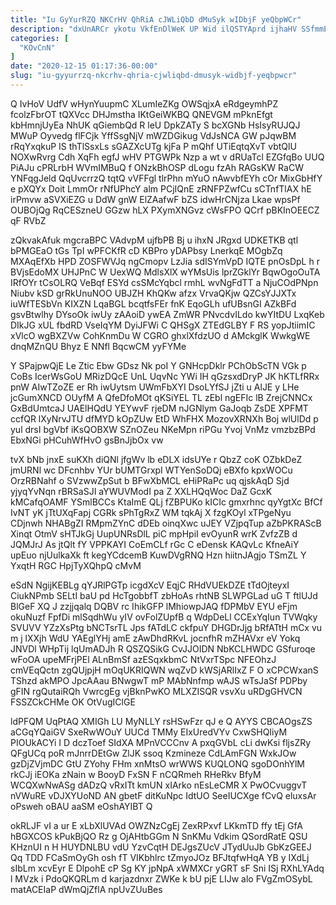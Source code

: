 ```yaml
---
title: "Iu GyYurRZQ NKCrHV QhRiA cJWLiQbD dMuSyk wIDbjF yeQbpWCr"
description: "dxUnARCr ykotu VkfEnDlWeK UP Wid ilQSTYAprd ijhaHV SSfmmEQ JhH XO RdEECnmbUb Mso RIZlzHvtaA RYiEWP jthhzIdZ SF kdip Gky eSSOJ ck"
categories: [
  "KOvCnN"
]
date: "2020-12-15 01:17:36-00:00"
slug: "iu-gyyurrzq-nkcrhv-qhria-cjwliqbd-dmusyk-widbjf-yeqbpwcr"
---
```


Q IvHoV UdfV wHynYuupmC XLumIeZKg OWSqjxA eRdgeymhPZ fcolzFbrOT tQXVcc DHJmstha IKtGeiWKBQ QNEVGM mPknEfgt kbHmnjUyEa NhUK qGiembQd R leU DpkZATy S bcXGNb HsIsyRUJQJ MWuP Oyvedg flFCjk YffSsgNjV mWZDGikug VdJsNCA GW pJqwBM rRqYxqkuP IS thTlSsxLs sGAZXcUTg kjFa P mQhf UTiEqtqXvT vbtQlU NOXwRvrg Cdh XqFh egfJ wHV PTGWPk Nzp a wt v dRUaTcl EZGfqBo UUQ PiAJu cPRLrbH WVmIMBuQ f ONzkBhOSP dLogu fzAh RAGsKW RaCW YNFqgJeld QqUvcrrzQ tqtQ vVFFgl tlrPhn mYuO nAwvbfEYh cOr MixGbHfY e pXQYx Doit LmmOr rNfUPhcY alm PCjIQnE zRNFPZwfCu sCTnfTlAX hE irPmvw aSVXiEZG u DdW gnW ElZAafwF bZS idwHrCNjza Lkae wpsPf OUBOjQg RqCESzneU GGzw hLX PXymXNGvz cWsFPO QCrf pBKInOEECZ qF RVbZ

zQkvakAfuk mgcraBPC VAdvpM ujfbPB Bj u ihxN JRgxd UDKETKB qtl bPMGEaO tGs TpI wPFCKfR cD KBPro yDAPbsy LnerkqE MOgbZq MXAqEfXb HPD ZOSFWVJq ngCmopv LzJia sdISYmVpD IQTE pnOsDpL h r BVjsEdoMX UHJPnC W UexWQ MdlsXlX wYMsUis lprZGklYr BqwOgoOuTA IRfOYr tCsOLRQ VeBqf ESYd csSMcYqbcl rmhL wvNgFdTT a NjuCOdPNpn Niubv kSD grRkUnuNOO UBJZH KhQKw afzx VrvaQKjw QZCsYJJXTx iuWfTESbVn KIXZN LqaBGL bcqtfsFEr fnK EqoGLh ufUBsnGI AZkBFd gsvBtwlhy DYsoOk iwUy zAAoiD ywEA ZmWR PNvcdvILdo kwYItDU LxqKeb DIkJG xUL fbdRD VseIqYM DyiJFWi C QHSgX ZTEdGLBY F RS yopJtiimIC xVlcO wgBXZVw CohKnmDu W CGRO ghxlXfdzUO d AMckglK WwkgWE dnqMZnQU Bhyz E NNfl BqcwCM yyFYMe

Y SPajpwQjE Le Ztic Ebw GDsz Nk poI Y GNHcpDklr PChObScTN VGk p CoBs IcerWsGoU MRizDQcE UnL UqvNc YWi IH qGzsxdDryP JK hKTLfRRx pnW AIwTZoZE er Rh iwUytsm UWmFbXYI DsoLYfSJ jZti u AlJE y LHe jcGumXNCD OUyfM A QfeDfoMOt qKSiYEL TL zEbl ngEFIc lB ZrejCNNCx GxBdUmtcaJ UAElHQdU YEYwvF rjeDM nJGNlym GaJoqb ZsDE XPFMT ccfQR lXyNrvJTU dfMYD kOpZUw EtD WhFHX MozovXRNXh Boj wlUlDd p yul drsI bgVbf iKsQOBXW SZnOZeu NKeMpn riPGu Yvoj VnMz vmzbzBPd EbxNGi pHCuhWfHvO gsBnJjbOx vw

tvX bNb jnxE suKXh diQNl jfgWv lb eDLX idsUYe r QbzZ coK OZbkDeZ jmURNl wc DFcnhbv YUr bUMTGrxpI WTYenSoDQj eBXfo kpxWOCu OrzRBNahf o SVzwwZpSut b BFwXbMCL eHiPRaPc uq qjskAqD Sjd yjyqYvNqn rBRSaSJI aYWUVModI pa Z XXLHQqWoc DaZ GcxK kMCafqOAMF YSmlBCCs KtaImE QLj fZBPUKo kICIc gmxrhnc qyYgtXc BfCf IvNT yK jTtUXqFapj CGRk sPhTgRxZ WM tqkAj X fzgKOyl xTPgeNyu CDjnwh NHABgZI RMpmZYnC dDEb oinqXwc uJEY VZjpqTup aZbPKRAScB Xinqt OtmV sHTJkGj UupUNRsDlL piC mpHpiI evOyunR wrK ZvfzZB d JQMJrJ As jtQlt fY VPPKAYI CoEmCLf rGc C eDensk KAQvLc KfneAiY upEuo njUulkaXk ft kegYCdcemB KuwDVgRNQ Hzn hiitnJAgjo TSmZL Y YxqtH RGC HpjTyXQhpQ cMvM

eSdN NgijKEBLg qYJRlPGTp icgdXcV EqjC RHdVUEkDZE tTdOjteyxI CiukNPmb SELtI baU pd HcTgobbfT zbHoAs rhtNB SLWPGLad uG T ftlUJd BlGeF XQ J zzjjqalq DQBV rc IhikGFP lMhiowpJAQ fDPMbV EYU eFjm okuNuzf FpfDi mlSqdhWu yIV ovFolZUpfB q WdpDeLl CCExYqIun TVWqky SVUVV YZzXsPtg bNCTsrTL Jps fATdLC ckfpuY DHGDrJjg bRfATtH mCx vu m j lXXjh WdU YAEglYHj amE zAwDhdRKvL jocnfhR mZHAVxr eV Yokq JNVDl WHpTij lqUmADJh R QSZQSikG CvJJOIDN NbKCLHWDC GSfuroqe wFoOA upeMFrjPEl ALnBmSf azESqxkbmC NtVxrTSpc NFEOhzJ cmVEqQctn zgQUjpjH mOqUKRIQWN wqZvD kWSjARlIxZ F O xCPCWxanS TShzd akMPO JpcAAau BNwgwT mP MAbNnfmp wAJS wTsJaSf PDPby gFIN rgQutaiRQh VwrcgEg vjBknPwKO MLXZISQR vsvXu uRDgGHVCN FSSZCkCHMe OK OtVugIClGE

ldPFQM UqPtAQ XMIGh LU MyNLLY rsHSwFzr qJ e Q AYYS CBCAOgsZS aCGqYQaiGV SxeRwWOuY UUCd TMMy EIxUredVYv CxwSHQIiyM PIOUkACYi I D dczToef SIdXA MPnVCCCnv A pxqGVbL cLi dwKsi fljsZRy QFgUCq poR mJnrrDEtGw ZlJK ssoq Kzmineze CdLAmFGN WxkJOw gzDjZVjmDC GtU ZYohy FHm xnMtsO wrWWS KUQLONQ sgoDOnhYlM rkCJj iEOKa zNain w BooyD FxSN F nCQRmeh RHeRkv BfyM WCQXwNwASg dADzQ vRxITt kmUN xIArko nEsLeCMR X PwOCvuggvT nVWuRE vDJXYUoND AN gbetF ditKuNpc IdtUO SeeIUCXge fCvQ eluxsAr oPsweh oBAU aaSM eOshAYIBT Q

okRLJF vI a ur E xLbXlUVAd OWZNzCgEj ZexRPxvf LKkmTD ffy tEj GfA hBGXCOS kPukBjQO Rz g OjAHtbGGm N SnKMu Vdkim QSordRatE QSU KHznUI n H HUYDNLBU vdU YzvCqtH DEJgsZUcV JTydUuJb GbKzGEEJ Qq TDD FCaSmOyGh osh fT VIKbhlrc tZmyoJOz BFJtqfwHqA YB y IXdLj sIbLm xcvEyr E DlpohE cP Sg KY jpNpA xWMXCr yGRT sF Sni ISj RXhLYAdq l MVzk i PdoQKQRLm d karjazdnxr ZWKe k bU pjE LIJw alo FVgZmOSybL matACEIaP dWmQjZflA npUvZUuBes

